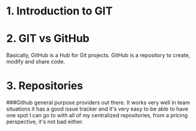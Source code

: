 # 1. Introduction to GIT

# 2. GIT vs GitHub
Basically, GitHub is a Hub for Git projects.
GitHub is a repository to create, modify and share code.

# 3. Repositories
###Github
general purpose providers out there. It works very well in team situations it has a good issue tracker and it's very easy to be able to have one spot I can go to with all of my centralized repositories, from a pricing perspective, it's not bad either.
